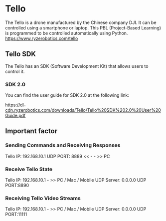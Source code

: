# Tello
The Tello is a drone manufactured by the Chinese company DJI. It can be controlled using a smartphone or laptop. This PBL (Project-Based Learning) is programmed to be controlled automatically using Python.
https://www.ryzerobotics.com/tello

## Tello SDK
The Tello has an SDK (Software Development Kit) that allows users to control it.



### SDK 2.0
You can find the user guide for SDK 2.0 at the following link:

https://dl-cdn.ryzerobotics.com/downloads/Tello/Tello%20SDK%202.0%20User%20Guide.pdf

## Important factor

### Sending Commands and Receiving Responses
Tello IP: 192.168.10.1 UDP PORT: 8889 << - - >> PC 

### Receive Tello State
Tello IP: 192.168.10.1 - >> PC / Mac / Mobile UDP Server: 0.0.0.0 UDP PORT:8890

### Receiving Tello Video Streams
Tello IP: 192.168.10.1 - >> PC / Mac / Mobile UDP Server: 0.0.0.0 UDP PORT:11111

